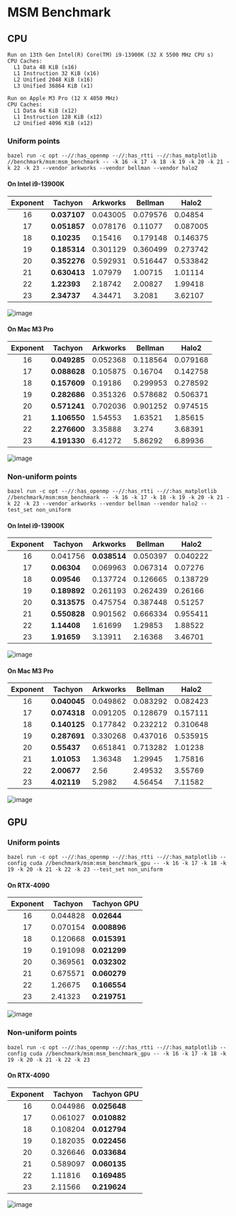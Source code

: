 # MSM Benchmark

## CPU

```
Run on 13th Gen Intel(R) Core(TM) i9-13900K (32 X 5500 MHz CPU s)
CPU Caches:
  L1 Data 48 KiB (x16)
  L1 Instruction 32 KiB (x16)
  L2 Unified 2048 KiB (x16)
  L3 Unified 36864 KiB (x1)

Run on Apple M3 Pro (12 X 4050 MHz)
CPU Caches:
  L1 Data 64 KiB (x12)
  L1 Instruction 128 KiB (x12)
  L2 Unified 4096 KiB (x12)
```

### Uniform points

```shell
bazel run -c opt --//:has_openmp --//:has_rtti --//:has_matplotlib //benchmark/msm:msm_benchmark -- -k 16 -k 17 -k 18 -k 19 -k 20 -k 21 -k 22 -k 23 --vendor arkworks --vendor bellman --vendor halo2
```

#### On Intel i9-13900K

| Exponent | Tachyon      | Arkworks | Bellman  | Halo2    |
| :------: | ------------ | -------- | -------- | -------- |
|    16    | **0.037107** | 0.043005 | 0.079576 | 0.04854  |
|    17    | **0.051857** | 0.078176 | 0.11077  | 0.087005 |
|    18    | **0.10235**  | 0.15416  | 0.179148 | 0.146375 |
|    19    | **0.185314** | 0.301129 | 0.360499 | 0.273742 |
|    20    | **0.352276** | 0.592931 | 0.516447 | 0.533842 |
|    21    | **0.630413** | 1.07979  | 1.00715  | 1.01114  |
|    22    | **1.22393**  | 2.18742  | 2.00827  | 1.99418  |
|    23    | **2.34737**  | 4.34471  | 3.2081   | 3.62107  |

![image](/benchmark/msm/msm_benchmark_uniform_ubuntu_i9.png)

#### On Mac M3 Pro

| Exponent | Tachyon      | Arkworks | Bellman  | Halo2    |
| :------: | ------------ | -------- | -------- | -------- |
|    16    | **0.049285** | 0.052368 | 0.118564 | 0.079168 |
|    17    | **0.088628** | 0.105875 | 0.16704  | 0.142758 |
|    18    | **0.157609** | 0.19186  | 0.299953 | 0.278592 |
|    19    | **0.282686** | 0.351326 | 0.578682 | 0.506371 |
|    20    | **0.571241** | 0.702036 | 0.901252 | 0.974515 |
|    21    | **1.106550** | 1.54553  | 1.63521  | 1.85615  |
|    22    | **2.276600** | 3.35888  | 3.274    | 3.68391  |
|    23    | **4.191330** | 6.41272  | 5.86292  | 6.89936  |

![image](/benchmark/msm/msm_benchmark_uniform_mac_m3.png)

### Non-uniform points

```shell
bazel run -c opt --//:has_openmp --//:has_rtti --//:has_matplotlib //benchmark/msm:msm_benchmark -- -k 16 -k 17 -k 18 -k 19 -k 20 -k 21 -k 22 -k 23 --vendor arkworks --vendor bellman --vendor halo2 --test_set non_uniform
```

#### On Intel i9-13900K

| Exponent | Tachyon      | Arkworks     | Bellman  | Halo2    |
| :------: | ------------ | ------------ | -------- | -------- |
|    16    | 0.041756     | **0.038514** | 0.050397 | 0.040222 |
|    17    | **0.06304**  | 0.069963     | 0.067314 | 0.07276  |
|    18    | **0.09546**  | 0.137724     | 0.126665 | 0.138729 |
|    19    | **0.189892** | 0.261193     | 0.262439 | 0.26166  |
|    20    | **0.313575** | 0.475754     | 0.387448 | 0.51257  |
|    21    | **0.550828** | 0.901562     | 0.666334 | 0.955411 |
|    22    | **1.14408**  | 1.61699      | 1.29853  | 1.88522  |
|    23    | **1.91659**  | 3.13911      | 2.16368  | 3.46701  |

![image](/benchmark/msm/msm_benchmark_non_uniform_ubuntu_i9.png)

#### On Mac M3 Pro

| Exponent | Tachyon      | Arkworks | Bellman  | Halo2    |
| :------: | ------------ | -------- | -------- | -------- |
|    16    | **0.040045** | 0.049862 | 0.083292 | 0.082423 |
|    17    | **0.074318** | 0.091205 | 0.128679 | 0.157111 |
|    18    | **0.140125** | 0.177842 | 0.232212 | 0.310648 |
|    19    | **0.287691** | 0.330268 | 0.437016 | 0.535915 |
|    20    | **0.55437**  | 0.651841 | 0.713282 | 1.01238  |
|    21    | **1.01053**  | 1.36348  | 1.29945  | 1.75816  |
|    22    | **2.00677**  | 2.56     | 2.49532  | 3.55769  |
|    23    | **4.02119**  | 5.2982   | 4.56454  | 7.11582  |

![image](/benchmark/msm/msm_benchmark_non_uniform_mac_m3.png)

## GPU

### Uniform points

```shell
bazel run -c opt --//:has_openmp --//:has_rtti --//:has_matplotlib --config cuda //benchmark/msm:msm_benchmark_gpu -- -k 16 -k 17 -k 18 -k 19 -k 20 -k 21 -k 22 -k 23 --test_set non_uniform
```

#### On RTX-4090

| Exponent | Tachyon  | Tachyon GPU  |
| :------: | -------- | ------------ |
|    16    | 0.044828 | **0.02644**  |
|    17    | 0.070154 | **0.008896** |
|    18    | 0.120668 | **0.015391** |
|    19    | 0.191098 | **0.021299** |
|    20    | 0.369561 | **0.032302** |
|    21    | 0.675571 | **0.060279** |
|    22    | 1.26675  | **0.166554** |
|    23    | 2.41323  | **0.219751** |

![image](/benchmark/msm/msm_benchmark_uniform_ubuntu_rtx_4090.png)

### Non-uniform points

```shell
bazel run -c opt --//:has_openmp --//:has_rtti --//:has_matplotlib --config cuda //benchmark/msm:msm_benchmark_gpu -- -k 16 -k 17 -k 18 -k 19 -k 20 -k 21 -k 22 -k 23
```

#### On RTX-4090

| Exponent | Tachyon  | Tachyon GPU  |
| :------: | -------- | ------------ |
|    16    | 0.044986 | **0.025648** |
|    17    | 0.061027 | **0.010882** |
|    18    | 0.108204 | **0.012794** |
|    19    | 0.182035 | **0.022456** |
|    20    | 0.326646 | **0.033684** |
|    21    | 0.589097 | **0.060135** |
|    22    | 1.11816  | **0.169485** |
|    23    | 2.11566  | **0.219624** |

![image](/benchmark/msm/msm_benchmark_non_uniform_ubuntu_rtx_4090.png)

